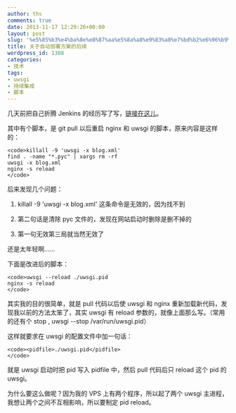 ```yaml
---
author: ths
comments: true
date: 2013-11-17 12:29:26+00:00
layout: post
slug: '%e5%85%b3%e4%ba%8e%e8%87%aa%e5%8a%a8%e9%83%a8%e7%bd%b2%e6%96%b9%e6%a1%88%e7%9a%84%e5%90%8e%e7%bb%ad'
title: 关于自动部署方案的后续
wordpress_id: 1308
categories:
- 技术
tags:
- uwsgi
- 持续集成
- 脚本
---
```


几天前把自己折腾 Jenkins 的经历写了写，[链接在这儿](http://www.tonghs.com/?p=1293)。





其中有个脚本，是 git pull 以后重启 nginx 和 uwsgi 的脚本，原来内容是这样的：




    
    <code>killall -9 'uwsgi -x blog.xml'
    find . -name "*.pyc" | xargs rm -rf
    uwsgi -x blog.xml
    nginx -s reload
    </code>





后来发现几个问题：







  1. killall -9 'uwsgi -x blog.xml' 这条命令是无效的，因为找不到 


  2. 第二句话是清除 pyc 文件的，发现在网站启动时删除是删不掉的


  3. 第一句无效第三局就当然无效了





还是太年轻啊……





下面是改进后的脚本：




    
    <code>uwsgi --reload ./uwsgi.pid
    nginx -s reload
    </code>





其实我的目的很简单，就是 pull 代码以后使 uwsgi 和 nginx 重新加载新代码，发现我以前的方法太笨了，其实 uwsgi 有 reload 参数的，就像上面那么写。（常用的还有个 stop , uwsgi --stop /var/run/uwsgi.pid）





这样就要求在 uwsgi 的配置文件中加一句话：




    
    <code><pidfile>./uwsgi.pid</pidfile>
    </code>





就是 uwsgi 启动时把 pid 写入 pidfile 中，然后 pull 代码后只 reload 这个 pid 的uwsgi。





为什么要这么做呢？因为我的 VPS 上有两个程序，所以起了两个 uwsgi 主进程，我想让两个之间不互相影响，所以要制定 pid reload。



